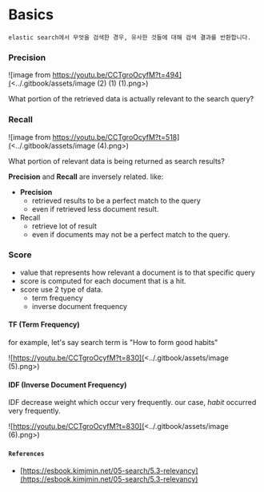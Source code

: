 # Basics

`elastic search에서 무엇을 검색한 경우, 유사한 것들에 대해 검색 결과를 반환합니다.`

### Precision

![image from https://youtu.be/CCTgroOcyfM?t=494](<../.gitbook/assets/image (2) (1) (1).png>)

What portion of the retrieved data is actually relevant to the search query?

### Recall

![image from https://youtu.be/CCTgroOcyfM?t=518](<../.gitbook/assets/image (4).png>)

What portion of relevant data is being returned as search results?



**Precision** and **Recall** are inversely related. like:

* **Precision**
  * retrieved results to be a perfect match to the query
  * even if retrieved less document result.
* Recall
  * retrieve lot of result
  * even if documents may not be a perfect match to the query.

### Score

* value that represents how relevant a document is to that specific query
* score is computed for each document that is a hit.
* score use 2 type of data.
  * term frequency
  * inverse document frequency

#### TF (Term Frequency)

for example, let's say search term is "How to form good habits"

![https://youtu.be/CCTgroOcyfM?t=830](<../.gitbook/assets/image (5).png>)

#### IDF (Inverse Document Frequency)

IDF decrease weight which occur very frequently. our case, _habit_ occurred very frequently.

![https://youtu.be/CCTgroOcyfM?t=830](<../.gitbook/assets/image (6).png>)



#### `References`

* [https://esbook.kimjmin.net/05-search/5.3-relevancy](https://esbook.kimjmin.net/05-search/5.3-relevancy)
